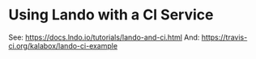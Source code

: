 Using Lando with a CI Service
=============================

See: https://docs.lndo.io/tutorials/lando-and-ci.html
And: https://travis-ci.org/kalabox/lando-ci-example
